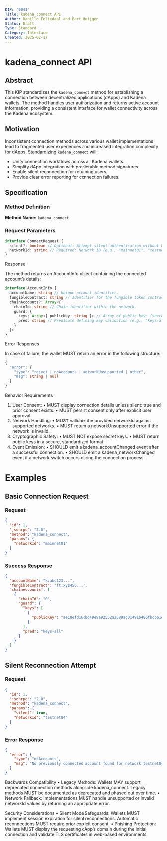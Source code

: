 ```yaml
---
KIP: '0041'
Title: kadena_connect API
Author: Danillo Felixdaal and Bart Huijgen
Status: Draft
Type: Standard
Category: Interface
Created: 2025-02-17
---
```


# kadena_connect API

## Abstract

This KIP standardizes the `kadena_connect` method for establishing a connection between decentralized applications (dApps) and Kadena wallets. The method handles user authorization and returns active account information, providing a consistent interface for wallet connectivity across the Kadena ecosystem.

## Motivation

Inconsistent connection methods across various wallet implementations lead to fragmented user experiences and increased integration complexity for dApps. Standardizing `kadena_connect` will:

- Unify connection workflows across all Kadena wallets.
- Simplify dApp integration with predictable method signatures.
- Enable silent reconnection for returning users.
- Provide clear error reporting for connection failures.

## Specification

### Method Definition

**Method Name:** `kadena_connect`

### Request Parameters

```typescript
interface ConnectRequest {
  silent?: boolean // Optional: Attempt silent authentication without UI prompts.
  networkId: string // Required: Network ID (e.g., "mainnet01", "testnet04")
}
```

Response

The method returns an AccountInfo object containing the connected account’s details:

```typescript
interface AccountInfo {
  accountName: string // Unique account identifier.
  fungibleContract: string // Identifier for the fungible token contract.
  chainAccounts?: Array<{
    chainId: string // Chain identifier within the network.
    guard: {
      keys: Array<{ publicKey: string }> // Array of public keys (secret keys omitted for security).
      pred: string // Predicate defining key validation (e.g., "keys-all", "keys-any").
    }
  }>
}
```

Error Responses

In case of failure, the wallet MUST return an error in the following structure:

```typescript
{
  "error": {
    "type": "reject | noAccounts | networkUnsupported | other",
    "msg": string | null
  }
}
```

Behavior Requirements

1. User Consent:
   • MUST display connection details unless silent: true and prior consent exists.
   • MUST persist consent only after explicit user approval.
2. Network Handling:
   • MUST validate the provided networkId against supported networks.
   • MUST return a networkUnsupported error if the network is invalid.
3. Cryptographic Safety:
   • MUST NOT expose secret keys.
   • MUST return public keys in a secure, standardized format.
4. Event Emission:
   • SHOULD emit a kadena_accountChanged event after a successful connection.
   • SHOULD emit a kadena_networkChanged event if a network switch occurs during the connection process.

# Examples

## Basic Connection Request

### Request

```json
{
  "id": 1,
  "jsonrpc": "2.0",
  "method": "kadena_connect",
  "params": {
    "networkId": "mainnet01"
  }
}
```

### Success Response

```json
{
  "accountName": "k:abc123...",
  "fungibleContract": "ft:xyz456...",
  "chainAccounts": [
    {
      "chainId": "0",
      "guard": {
        "keys": [
          {
            "publicKey": "ae18efd16cbd49e9a92552a2589ac01491b486fbcbb1e3f07980f945597e2033"
          }
        ],
        "pred": "keys-all"
      }
    }
  ]
}
```

## Silent Reconnection Attempt

### Request

```json
{
  "id": 1,
  "jsonrpc": "2.0",
  "method": "kadena_connect",
  "params": {
    "silent": true,
    "networkId": "testnet04"
  }
}
```

### Error Response

```json
{
  "error": {
    "type": "noAccounts",
    "msg": "No previously connected account found for network testnet04"
  }
}
```

Backwards Compatibility
• Legacy Methods: Wallets MAY support deprecated connection methods alongside kadena_connect. Legacy methods MUST be documented as deprecated and phased out over time.
• Network Fallback: Implementations MUST handle unsupported or invalid networkId values by returning an appropriate error.

Security Considerations
• Silent Mode Safeguards: Wallets MUST implement session expiration for silent reconnections. Automatic reconnections MUST require prior explicit consent.
• Phishing Protection: Wallets MUST display the requesting dApp’s domain during the initial connection and validate TLS certificates in web-based environments.
